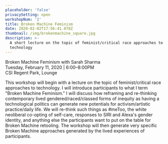```yaml
---
placeholder: 'false'
privacySetting: open
workshopNum: '2'
title: Broken Machine Feminism
date: 2020-02-02T17:56:41.078Z
thumbnail: /img/brokenmachine_square.jpg
description: >-
  A short lecture on the topic of feminist/critical race approaches to
  technology
---
```

Broken Machine Feminism with Sarah Sharma\
Tuesday, February 11, 2020 | 6:00–8:00PM\
CSI Regent Park, Lounge

This workshop will begin with a lecture on the topic of feminist/critical race approaches to technology. I will introduce participants to what I term "Broken Machine Feminism." I will discuss how reframing and re-thinking contemporary lived gendered/raced/classed forms of inequity as having a technological politics can generate new potentials for activism/artistic practice/daily life. We will re-think such things as #meToo, the white neoliberal co-opting of self-care, responses to SIRI and Alexa's gender identity, and anything else the participants want to put on the table for Broken Machine retooling. The workshop will then generate very specific Broken Machine approaches generated by the lived experiences of participants.
